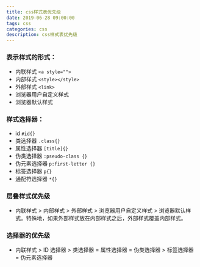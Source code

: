 ```yaml
---
title: css样式表优先级
date: 2019-06-28 09:00:00
tags: css
categories: css
description: css样式表优先级
---
```



### 表示样式的形式：

+ 内联样式 `<a style="">`
+ 内部样式 `<style></style>`
+ 外部样式 `<link>`
+ 浏览器用户自定义样式
+ 浏览器默认样式

### 样式选择器：

+ id `#id{}`
+ 类选择器 `.class{}`
+ 属性选择器 `[title]{}`
+ 伪类选择器 `:pseudo-class {}`
+ 伪元素选择器 `p:first-letter {}`
+ 标签选择器 `p{}`
+ 通配符选择器 `*{}`

### 层叠样式优先级

+  内联样式 > 内部样式 > 外部样式 > 浏览器用户自定义样式 > 浏览器默认样式。特殊地，如果外部样式放在内部样式之后，外部样式覆盖内部样式。

### 选择器的优先级

+  内联样式 > ID 选择器 > 类选择器 = 属性选择器 = 伪类选择器 > 标签选择器 = 伪元素选择器



